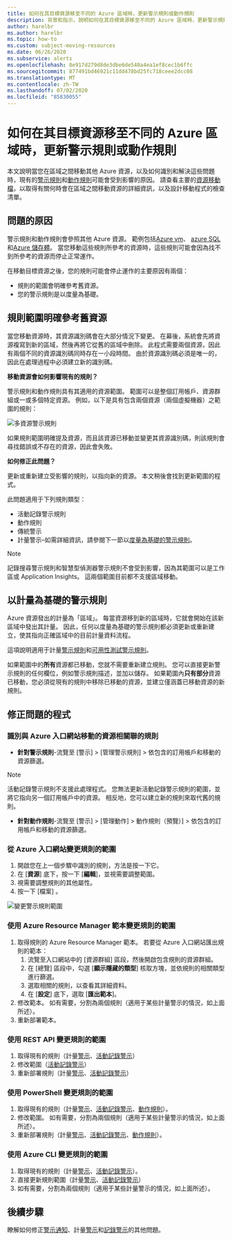 ```yaml
---
title: 如何在其目標資源移至不同的 Azure 區域時，更新警示規則或動作規則
description: 背景和指示，說明如何在其目標資源移至不同的 Azure 區域時，更新警示規則或動作規則。
author: harelbr
ms.author: harelbr
ms.topic: how-to
ms.custom: subject-moving-resources
ms.date: 06/26/2020
ms.subservice: alerts
ms.openlocfilehash: 8e917d279d8de3dbe6de540a4ea1ef8cec1b6ffc
ms.sourcegitcommit: 877491bd46921c11dd478bd25fc718ceee2dcc08
ms.translationtype: MT
ms.contentlocale: zh-TW
ms.lasthandoff: 07/02/2020
ms.locfileid: "85830055"
---
```

# <a name="how-to-update-alert-rules-or-action-rules-when-their-target-resource-moves-to-a-different-azure-region"></a>如何在其目標資源移至不同的 Azure 區域時，更新警示規則或動作規則

本文說明當您在區域之間移動其他 Azure 資源，以及如何識別和解決這些問題時，現有的[警示規則](https://docs.microsoft.com/azure/azure-monitor/platform/alerts-overview)和[動作規則](https://docs.microsoft.com/azure/azure-monitor/platform/alerts-action-rules)可能會受到影響的原因。 請查看主要的[資源移動檔](https://docs.microsoft.com/azure/azure-resource-manager/management/move-region)，以取得有關何時會在區域之間移動資源的詳細資訊，以及設計移動程式的檢查清單。

## <a name="why-the-problem-exists"></a>問題的原因

警示規則和動作規則會參照其他 Azure 資源。 範例包括[Azure vm](https://docs.microsoft.com/azure/site-recovery/azure-to-azure-tutorial-migrate)、 [azure SQL](https://docs.microsoft.com/azure/sql-database/sql-database-move-resources-across-regions)和[Azure 儲存體](https://docs.microsoft.com/azure/storage/common/storage-account-move)。 當您移動這些規則所參考的資源時，這些規則可能會因為找不到所參考的資源而停止正常運作。

在移動目標資源之後，您的規則可能會停止運作的主要原因有兩個：

- 規則的範圍會明確參考舊資源。
- 您的警示規則是以度量為基礎。

## <a name="rule-scope-explicitly-refers-to-the-old-resource"></a>規則範圍明確參考舊資源

當您移動資源時，其資源識別碼會在大部分情況下變更。 在幕後，系統會先將資源複寫到新的區域，然後再將它從舊的區域中刪除。 此程式需要兩個資源，因此有兩個不同的資源識別碼同時存在一小段時間。 由於資源識別碼必須是唯一的，因此在處理過程中必須建立新的識別碼。 

**移動資源會如何影響現有的規則？**

警示規則和動作規則具有其適用的資源範圍。 範圍可以是整個訂用帳戶、資源群組或一或多個特定資源。
例如，以下是具有包含兩個資源（兩個虛擬機器）之範圍的規則：

![多資源警示規則](media/alerts-resource-move/multi-resource-alert-rule.png)

如果規則範圍明確提及資源，而且該資源已移動並變更其資源識別碼，則該規則會尋找錯誤或不存在的資源，因此會失敗。

**如何修正此問題？**

更新或重新建立受影響的規則，以指向新的資源。 本文稍後會找到更新範圍的程式。

此問題適用于下列規則類型：

- 活動記錄警示規則
- 動作規則
- 傳統警示
- 計量警示–如需詳細資訊，請參閱下一節以[度量為基礎的警示規則](#alert-rules-based-on-metrics)。

> [!NOTE]
> 記錄搜尋警示規則和智慧型偵測器警示規則不會受到影響，因為其範圍可以是工作區或 Application Insights。 這兩個範圍目前都不支援區域移動。

## <a name="alert-rules-based-on-metrics"></a>以計量為基礎的警示規則

Azure 資源發出的計量為「區域」。 每當資源移到新的區域時，它就會開始在該新區域中發出其計量。 因此，任何以度量為基礎的警示規則都必須更新或重新建立，使其指向正確區域中的目前計量資料流程。

這項說明適用于計量[警示規則](alerts-metric-overview.md)和[可用性測試警示規則](../app/monitor-web-app-availability.md)。

如果範圍中的**所有**資源都已移動，您就不需要重新建立規則。 您可以直接更新警示規則的任何欄位，例如警示規則描述，並加以儲存。
如果範圍內**只有部分**資源已移動，您必須從現有的規則中移除已移動的資源，並建立僅涵蓋已移動資源的新規則。

## <a name="procedures-to-fix-problems"></a>修正問題的程式

### <a name="identifying-rules-associated-with-a-moved-resource-from-the-azure-portal"></a>識別與 Azure 入口網站移動的資源相關聯的規則

- **針對警示規則**-流覽至 [警示] > [管理警示規則] > 依包含的訂用帳戶和移動的資源篩選。
> [!NOTE]
> 活動記錄警示規則不支援此處理程式。 您無法更新活動記錄警示規則的範圍，並將它指向另一個訂用帳戶中的資源。 相反地，您可以建立新的規則來取代舊的規則。

- **針對動作規則**-流覽至 [警示] > [管理動作] > 動作規則（預覽）] > 依包含的訂用帳戶和移動的資源篩選。

### <a name="change-scope-of-a-rule-from-the-azure-portal"></a>從 Azure 入口網站變更規則的範圍

1. 開啟您在上一個步驟中識別的規則，方法是按一下它。
2. 在 [**資源**] 底下，按一下 [**編輯**]，並視需要調整範圍。
3. 視需要調整規則的其他屬性。
4. 按一下 [檔案] 。

![變更警示規則範圍](media/alerts-resource-move/change-alert-rule-scope.png)

### <a name="change-the-scope-of-a-rule-using-azure-resource-manager-templates"></a>使用 Azure Resource Manager 範本變更規則的範圍

1. 取得規則的 Azure Resource Manager 範本。  若要從 Azure 入口網站匯出規則的範本：
   1. 流覽至入口網站中的 [資源群組] 區段，然後開啟包含規則的資源群組。
   2. 在 [總覽] 區段中，勾選 [**顯示隱藏的類型**] 核取方塊，並依規則的相關類型進行篩選。
   3. 選取相關的規則，以查看其詳細資料。
   4. 在 [**設定**] 底下，選取 [**匯出範本**]。
2. 修改範本。 如有需要，分割為兩個規則（適用于某些計量警示的情況，如上面所述）。
3. 重新部署範本。

### <a name="change-scope-of-a-rule-using-rest-api"></a>使用 REST API 變更規則的範圍

1. 取得現有的規則（計量[警示](https://docs.microsoft.com/rest/api/monitor/metricalerts/get)、[活動記錄警示](https://docs.microsoft.com/rest/api/monitor/activitylogalerts/get)）
2. 修改範圍（[活動記錄警示](https://docs.microsoft.com/rest/api/monitor/activitylogalerts/update)）
3. 重新部署規則（計量[警示](https://docs.microsoft.com/rest/api/monitor/metricalerts/createorupdate)、[活動記錄警示](https://docs.microsoft.com/rest/api/monitor/activitylogalerts/createorupdate)）

### <a name="change-scope-of-a-rule-using-powershell"></a>使用 PowerShell 變更規則的範圍

1. 取得現有的規則（計量[警示](https://docs.microsoft.com/powershell/module/az.monitor/get-azmetricalertrulev2)、[活動記錄警示](https://docs.microsoft.com/powershell/module/az.monitor/get-azactivitylogalert)、[動作規則](https://docs.microsoft.com/powershell/module/az.alertsmanagement/Get-AzActionRule)）。
2. 修改範圍。 如有需要，分割為兩個規則（適用于某些計量警示的情況，如上面所述）。
3. 重新部署規則（計量[警示](https://docs.microsoft.com/powershell/module/az.monitor/add-azmetricalertrulev2)、[活動記錄警示](https://docs.microsoft.com/powershell/module/az.monitor/enable-azactivitylogalert)、[動作規則](https://docs.microsoft.com/powershell/module/az.alertsmanagement/set-azactionrule)）。

### <a name="change-the-scope-of-a-rule-using-azure-cli"></a>使用 Azure CLI 變更規則的範圍

1.  取得現有的規則（計量[警示](https://docs.microsoft.com/cli/azure/monitor/metrics/alert?view=azure-cli-latest#az-monitor-metrics-alert-show)、[活動記錄警示](https://docs.microsoft.com/cli/azure/monitor/activity-log/alert#az-monitor-activity-log-alert-list)）。
2.  直接更新規則範圍（計量[警示](https://docs.microsoft.com/cli/azure/monitor/metrics/alert#az-monitor-metrics-alert-update)、[活動記錄警示](https://docs.microsoft.com/cli/azure/monitor/activity-log/alert/scope)）
3.  如有需要，分割為兩個規則（適用于某些計量警示的情況，如上面所述）。

## <a name="next-steps"></a>後續步驟

瞭解如何修正[警示通知](alerts-troubleshoot.md)、計量[警示](alerts-troubleshoot-metric.md)和[記錄警示](alerts-troubleshoot-log.md)的其他問題。 
